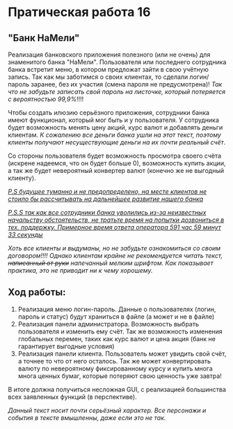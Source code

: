 # Пратическая работа 16

## "Банк НаМели"

Реализация банковского приложения полезного (или не очень)  для знаменитого банка "НаМели". Пользователя или последнего сотрудника банка встретит меню, в котором предложат зайти в свою учётную запись. Так как мы заботимся о своих клиентах, то сделали логин/пароль заранее, без их участия (смена пароля не предусмотрена)! *Так что не забудьте записать свой пароль на листочке, который потеряется с вероятностью 99,9%*!!!!

Чтобы создать илюзию серьёзного приложения, сотрудники банка имеют функционал, который мог быть и у пользователя. У  сотрудника будет возможность менять цену акций, курс валют и добавлять деньги клиентам. *К сожалению все деньги банка ушли на этот текст, поэтому клиенты получают несуществующие деньги на их почти реальный счёт*.

Со стороны пользователя будет возможность просмотра своего счёта (искрене надеемся, что он будет больше 0), возможность купить акции, а так же будет невероятный конвертер валют (конечно же не выгодный клиенту). 

<u>*P.S будущее туманно и не предопределено, на месте клиентов не стоило бы рассчитывать на дальнейшее развитие нашего банка*</u>

<u>*P.S.S так как все сотрудники банка уволились из-за неизвестных начальству обстоятельств, не тратьте время на попытки дозвониться в тех. поддержку. Примерное время ответа оператора 591 час 59 минут 33 секунды*</u>

*Хоть все клиенты и выдуманы, но не забудьте ознакомиться со своим договором!!!! Однако клиентам крайне не рекомендуется читать текст, ~~написанный от руки~~ напечанный мелким шрифтом. Как показывает практика, это не приводит ни к чему хорошему.*

## Ход работы:

1. Реализация меню логин-пароль. Данные о пользователях (логин, пароль и статус) будут храниться в файле (а может и не в файле)
2. Реализация панели администратора. Возможность выбрать пользователя и изменить ему счёт. Так же возможность изменения глобальных перемен, таких как курс валют и цена акция (банк не гарантирует выгодные условия)
3. Реализация панели клиента. Пользователь может увидить свой счёт, а точнее то что от него осталось. Так же может конвертировать валюту по невероятному фиксированному курсу и купить многа многа ценных бумаг, которые потеряют свою ценность уже завтра!

В итоге должна получиться несложная GUI, с реализацией большинства всех заявленных функций (в перспективе). 

*Данный текст носит почти серьёзный характер. Все персонажи и события в тексте вмышленны, даже если это не так.*